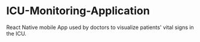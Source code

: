 # ICU-Monitoring-Application
React Native mobile App used by doctors to visualize patients' vital signs in the ICU.
